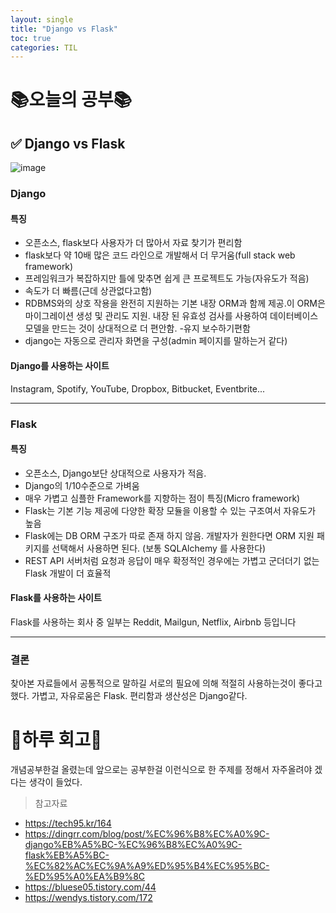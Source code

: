 ```yaml
---
layout: single
title: "Django vs Flask"
toc: true
categories: TIL
---
```

# 📚오늘의 공부📚
## ✅ Django vs Flask
![image](https://user-images.githubusercontent.com/74276716/154807632-69e4afed-b2b5-4973-a0f2-714c0c89c079.png)


### Django
#### 특징
- 오픈소스, flask보다 사용자가 더 많아서 자료 찾기가 편리함
- flask보다 약 10배 많은 코드 라인으로 개발해서 더 무거움(full stack web framework)
- 프레임워크가 복잡하지만 틀에 맞추면 쉽게 큰 프로젝트도 가능(자유도가 적음)
- 속도가 더 빠름(근데 상관없다고함)
- RDBMS와의 상호 작용을 완전히 지원하는 기본 내장 ORM과 함께 제공.이 ORM은 마이그레이션 생성 및 관리도 지원. 내장 된 유효성 검사를 사용하여 데이터베이스 모델을 만드는 것이 상대적으로 더 편안함.
-유지 보수하기편함
- django는 자동으로 관리자 화면을 구성(admin 페이지를 말하는거 같다)

#### Django를 사용하는 사이트
 Instagram, Spotify, YouTube, Dropbox, Bitbucket, Eventbrite...

---
### Flask
#### 특징
- 오픈소스, Django보단 상대적으로 사용자가 적음.
- Django의 1/10수준으로 가벼움
- 매우 가볍고 심플한 Framework를 지향하는 점이 특징(Micro framework)
- Flask는 기본 기능 제공에 다양한 확장 모듈을 이용할 수 있는 구조여서 자유도가 높음
- Flask에는 DB ORM 구조가 따로 존재 하지 않음. 개발자가 원한다면 ORM 지원 패키지를 선택해서 사용하면 된다. (보통 SQLAlchemy 를 사용한다)
- REST API 서버처럼 요청과 응답이 매우 확정적인 경우에는 가볍고 군더더기 없는 Flask 개발이 더 효율적


#### Flask를 사용하는 사이트
Flask를 사용하는 회사 중 일부는 Reddit, Mailgun, Netflix, Airbnb 등입니다
 
 ---
 
### 결론
 찾아본 자료들에서 공통적으로 말하길 서로의 필요에 의해 적절히 사용하는것이 좋다고 했다. 
 가볍고, 자유로움은 Flask. 편리함과 생산성은 Django같다.
 
 
# 🎯하루 회고🎯
개념공부한걸 올렸는데 앞으로는 공부한걸 이런식으로 한 주제를 정해서 자주올려야 겠다는 생각이 들었다.

>참고자료
- https://tech95.kr/164
- https://dingrr.com/blog/post/%EC%96%B8%EC%A0%9C-django%EB%A5%BC-%EC%96%B8%EC%A0%9C-flask%EB%A5%BC-%EC%82%AC%EC%9A%A9%ED%95%B4%EC%95%BC-%ED%95%A0%EA%B9%8C
- https://bluese05.tistory.com/44
- https://wendys.tistory.com/172

